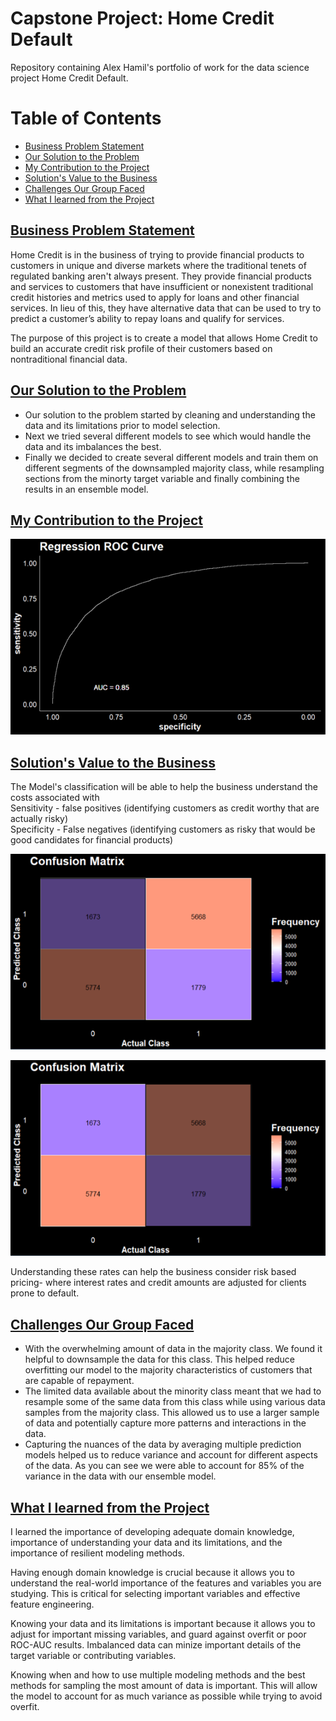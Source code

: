 # Capstone Project: Home Credit Default
Repository containing Alex Hamil's portfolio of work for the data science project Home Credit Default.

# Table of Contents
- [Business Problem Statement](#Business-Problem-Statement)
- [Our Solution to the Problem](#Our-Solution-to-the-Problem)
- [My Contribution to the Project](#My-Contribution-to-the-Project)
- [Solution's Value to the Business](#Solutions-Value-to-the-Business)
- [Challenges Our Group Faced](#Challenges-Our-Group-Faced)
- [What I learned from the Project](#What-I-earned-from-the-Project)


## [Business Problem Statement](#Business-Problem-Statement)
Home Credit is in the business of trying to provide financial products to customers in unique and diverse markets where the traditional tenets of regulated banking aren't always present. They provide financial products and services to customers that have insufficient or nonexistent traditional credit histories and metrics used to apply for loans and other financial services. In lieu of this, they have alternative data that can be used to try to predict a customer’s ability to repay loans and qualify for services.

The purpose of this project is to create a model that allows Home Credit to build an accurate credit risk profile of their customers based on nontraditional financial data.

## [Our Solution to the Problem](#Our-Solution-to-the-Problem)
* Our solution to the problem started by cleaning and understanding the data and its limitations prior to model selection.
* Next we tried several different models to see which would handle the data and its imbalances the best.
* Finally we decided to create several different models and train them on different segments of the downsampled majority class, while resampling sections from the minorty target variable and finally combining the results in an ensemble model.

## [My Contribution to the Project](#My-Contribution-to-the-Project)

![](/images/Regression%20ROC%20Curve.png)

## [Solution's Value to the Business](#Solutions-Value-to-the-Business)

The Model's classification will be able to help the business understand the costs associated with   
Sensitivity - false positives (identifying customers as credit worthy that are actually risky)  
Specificity - False negatives (identifying customers as risky that would be good candidates for financial products) 

![Specificity](images/Business%20Impact%20Specificty.png)

![Sensitivity](images/Business%20Impact%20Sensitivity.png)

Understanding these rates can help the business consider risk based pricing- where interest rates and credit amounts are adjusted for clients prone to default.

## [Challenges Our Group Faced](#Challenges-Our-Group-Faced)
* With the overwhelming amount of data in the majority class. We found it helpful to downsample the data for this class. This helped reduce overfitting our model to the majority characteristics of customers that are capable of repayment. 
* The limited data available about the minority class meant that we had to resample some of the same data from this class while using various data samples from the majority class. This allowed us to use a larger sample of data and potentially capture more patterns and interactions in the data.
* Capturing the nuances of the data by averaging multiple prediction models helped us to reduce variance and account for different aspects of the data. As you can see we were able to account for 85% of the variance in the data with our ensemble model. 

## [What I learned from the Project](#What-I-earned-from-the-Project)
I learned the importance of developing adequate domain knowledge, importance of understanding your data and its limitations, and the importance of resilient modeling methods.  

Having enough domain knowledge is crucial because it allows you to understand the real-world importance of the features and variables you are studying. This is critical for selecting important variables and effective feature engineering.  

Knowing your data and its limitations is important because it allows you to adjust for important missing variables, and guard against overfit or poor ROC-AUC results. Imbalanced data can minize important details of the target variable or contributing variables.  

Knowing when and how to use multiple modeling methods and the best methods for sampling the most amount of data is important. This will allow the model to account for as much variance as possible while trying to avoid overfit. 

